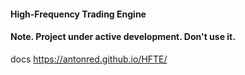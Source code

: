 #### High-Frequency Trading Engine
#### Note. Project under active development. Don't use it.

docs https://antonred.github.io/HFTE/
